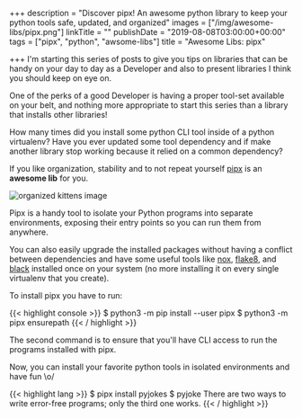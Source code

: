 +++
description = "Discover pipx! An awesome python library to keep your python tools safe, updated, and organized"
images = ["/img/awesome-libs/pipx.png"]
linkTitle = ""
publishDate = "2019-08-08T03:00:00+00:00"
tags = ["pipx", "python", "awsome-libs"]
title = "Awesome Libs: pipx"

+++
I'm starting this series of posts to give you tips on libraries that can be handy on your day to day as a Developer and also to present libraries I think you should keep on eye on.

One of the perks of a good Developer is having a proper tool-set available on your belt, and nothing more appropriate to start this series than a library that installs other libraries!

How many times did you install some python CLI tool inside of a python virtualenv? Have you ever updated some tool dependency and if make another library stop working because it relied on a common dependency?

If you like organization, stability and to not repeat yourself [pipx](https://pipxproject.github.io/pipx/) is an **awesome lib** for you.

![organized kittens image](/img/memes/organized-kittens.jpg)

Pipx is a handy tool to isolate your Python programs into separate environments, exposing their entry points so you can run them from anywhere.

You can also easily upgrade the installed packages without having a conflict between dependencies and have some useful tools like [nox](https://nox.thea.codes/en/stable/), [flake8](http://flake8.pycqa.org/en/latest/), and [black](https://black.readthedocs.io/en/stable/) installed once on your system (no more installing it on every single virtualenv that you create).

To install pipx you have to run:

{{< highlight console >}}
$ python3 -m pip install --user pipx
$ python3 -m pipx ensurepath
{{< / highlight >}}

The second command is to ensure that you'll have CLI access to run the programs installed with pipx.

Now, you can install your favorite python tools in isolated environments and have fun \\o/

{{< highlight lang >}}
$ pipx install pyjokes
$ pyjoke
There are two ways to write error-free programs; only the third one works.
{{< / highlight >}}
